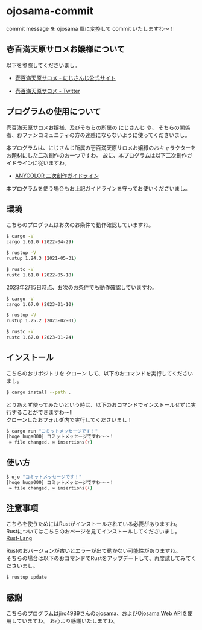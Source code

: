 # ojosama-commit

commit message を ojosama 風に変換して commit いたしますわ～！

## 壱百満天原サロメお嬢様について

以下を参照してくださいまし。

- [壱百満天原サロメ - にじさんじ公式サイト](https://www.nijisanji.jp/members/salome-hyakumantenbara)

- [壱百満天原サロメ - Twitter](https://twitter.com/1000000lome)

## プログラムの使用について

壱百満天原サロメお嬢様、及びそちらの所属の にじさんじ や、 そちらの関係者、おファンコミュニティの方の迷惑にならないように使ってくださいまし。

本プログラムは、にじさんじ所属の壱百満天原サロメお嬢様のおキャラクターをお題材にした二次創作のお一つですわ。 故に、本プログラムは以下二次創作ガイドラインに従いますわ。

- [ANYCOLOR 二次創作ガイドライン](https://event.nijisanji.app/guidelines/)

本プログラムを使う場合もお上記ガイドラインを守ってお使いくださいまし。

## 環境

こちらのプログラムはお次のお条件で動作確認していますわ。

```bash
$ cargo -V
cargo 1.61.0 (2022-04-29)

$ rustup -V
rustup 1.24.3 (2021-05-31)

$ rustc -V
rustc 1.61.0 (2022-05-18)
```

2023年2月5日時点、お次のお条件でも動作確認していますわ。

```bash
$ cargo -V
cargo 1.67.0 (2023-01-10)

$ rustup -V
rustup 1.25.2 (2023-02-01)

$ rustc -V
rustc 1.67.0 (2023-01-24)
```

## インストール

こちらのおリポジトリを クローン して、以下のおコマンドを実行してくださいまし。

```bash
$ cargo install --path .
```
とりあえず使ってみたいという時は、以下のおコマンドでインストールせずに実行することができますわ～‼  
クローンしたおフォルダ内で実行してくださいまし！  

```bash
$ cargo run "コミットメッセージです！"
[hoge huga000] コミットメッセージですわ～～！
 ∞ file changed, ∞ insertions(+)
```

## 使い方

```bash
$ ojo "コミットメッセージです！"
[hoge huga000] コミットメッセージですわ～～！
 ∞ file changed, ∞ insertions(+)
```


## 注意事項
こちらを使うためにはRustがインストールされている必要がありますわ。  
Rustについてはこちらのおページを見てインストールしてくださいまし。  
[Rust-Lang](https://www.rust-lang.org/learn)

Rustのおバージョンが古いとエラーが出て動かない可能性がありますわ。  
そちらの場合は以下のおコマンドでRustをアップデートして、再度試してみてくださいまし。  

```bash
$ rustup update
```


## 感謝

こちらのプログラムは[jiro4989](https://github.com/jiro4989)さんの[ojosama](https://github.com/jiro4989/ojosama)、および[Ojosama Web API](https://github.com/jiro4989/ojosama-web)を使用していますわ。
お心より感謝いたしますわ。
